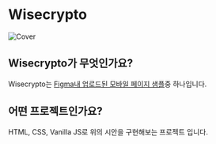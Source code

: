 # Wisecrypto

![Cover](https://user-images.githubusercontent.com/49024995/145528683-9104b8d0-bc82-4621-a195-22336f2b05b6.png)

## Wisecrypto가 무엇인가요?

Wisecrypto는 [Figma내 업로드된 모바일 페이지 샘플](https://www.figma.com/file/OYeXLFUEPthD14QjZS83WV/Wisecrypto-Community?is-community-duplicate=1&fuid=920622852180572467)중 하나입니다.

## 어떤 프로젝트인가요?

HTML, CSS, Vanilla JS로 위의 시안을 구현해보는 프로젝트 입니다.
